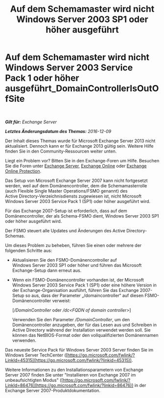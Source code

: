 ﻿---
title: 'Auf dem Schemamaster wird nicht Windows Server 2003 SP1 oder höher ausgeführt'
TOCTitle: Auf dem Schemamaster wird nicht Windows Server 2003 Service Pack 1 oder höher ausgeführt_DomainControllerIsOutOfSite
ms:assetid: 5edbe0b8-7610-4a52-aaaa-38c6a99e7e53
ms:mtpsurl: https://technet.microsoft.com/de-de/library/ms.exch.setupreadiness.domaincontrollerisoutofsite(v=EXCHG.150)
ms:contentKeyID: 50475791
ms.date: 04/24/2018
mtps_version: v=EXCHG.150
ms.translationtype: HT
---

# Auf dem Schemamaster wird nicht Windows Server 2003 Service Pack 1 oder höher ausgeführt\_DomainControllerIsOutOfSite

 

_**Gilt für:** Exchange Server_

_**Letztes Änderungsdatum des Themas:** 2016-12-09_

Der Inhalt dieses Themas wurde für Microsoft Exchange Server 2013 nicht aktualisiert. Dennoch kann er für Exchange 2013 gültig sein. Weitere Hilfe finden Sie in den Community-Ressourcen weiter unten.

Liegt ein Problem vor? Bitten Sie in den Exchange-Foren um Hilfe. Besuchen Sie die Foren unter [Exchange Server](https://go.microsoft.com/fwlink/p/?linkid=60612), [Exchange Online](https://go.microsoft.com/fwlink/p/?linkid=267542) oder [Exchange Online Protection](https://go.microsoft.com/fwlink/p/?linkid=285351).

Das Setup von Microsoft Exchange Server 2007 kann nicht fortgesetzt werden, weil auf dem Domänencontroller, dem die Schemamasterrolle (auch Flexible Single Master Operations/FSMO genannt) des Active Directory-Verzeichnisdiensts zugewiesen ist, nicht Microsoft Windows Server 2003 Service Pack 1 (SP1) oder höher ausgeführt wird.

Für das Exchange 2007-Setup ist erforderlich, dass auf dem Domänencontroller, der als Schema-FSMO dient, Windows Server 2003 SP1 oder höher ausgeführt wird.

Der FSMO steuert alle Updates und Änderungen des Active Directory-Schemas.

Um dieses Problem zu beheben, führen Sie einen oder mehrere der folgenden Schritte aus:

  - Aktualisieren Sie den FSMO-Domänencontroller auf Windows Server 2003 SP1 oder höher und führen das Microsoft Exchange-Setup dann erneut aus.

  - Wenn ein FSMO-Domänencontroller vorhanden ist, der Microsoft Windows Server 2003 Service Pack 1 (SP1) oder eine höhere Version in der Exchange-Organisation ausführt, führen Sie das Exchange 2007-Setup so aus, dass der Parameter „/domaincontroller“ auf diesen FSMO-Domänencontroller verweist:
    
    \[*/DomainController* oder */dc\<FQDN of domain controller\>*\]
    
    Verwenden Sie den Parameter */DomainController*, um den Domänencontroller anzugeben, der für das Lesen aus und Schreiben in Active Directory während der Installation verwendet werden soll. Sie können das NetBIOS-Format oder den vollqualifizierten Domänennamen verwenden.

Das neueste Service Pack für Windows Server 2003 Server finden Sie im Windows Server TechCenter ([https://go.microsoft.com/fwlink/?LinkId=45315](https://go.microsoft.com/fwlink/?linkid=45315)).

Weitere Informationen zu den Installationsparametern von Exchange Server 2007 finden Sie unter "Installieren von Exchange 2007 im unbeaufsichtigten Modus" ([https://go.microsoft.com/fwlink/?LinkId=86476](https://go.microsoft.com/fwlink/?linkid=86476)) in der Exchange Server 2007-Produktdokumentation.

